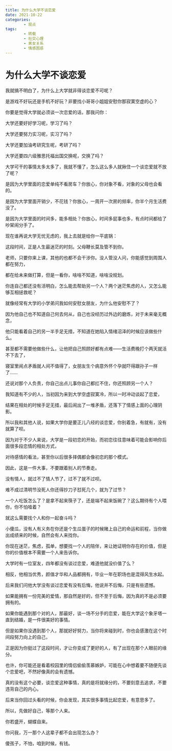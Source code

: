 ```yaml
---
title: 为什么大学不谈恋爱
date: 2021-10-22
categories:
        - 观点
tags:
        - 转载
        - 社交心理
        - 男女关系
        - 情感困惑
---
```


# 为什么大学不谈恋爱

我就搞不明白了，为什么上大学就非得谈恋爱不可呢？

是游戏不好玩还是手机不好玩？非要找小哥哥小姐姐安慰你那寂寞空虚的心？

你要是觉得大学就必须谈一次恋爱的话，那我问你：

大学还要好好学习呢，学习了吗？

大学还要努力实习呢，实习了吗？

大学还要加油考研究生呢，考研了吗？

大学还要四六级雅思托福出国交换呢，交换了吗？

大学可干的事情太多太多了，我就不懂了，怎么这么多人就揪住一个谈恋爱就不放了呢？

是因为大学里面的恋爱单纯不看房车？你放心，你对象不看，对象的父母也会看的。

是因为大学里面开销少，不花钱？你放心，一周开一次房的频率，你半个月生活费没了。

是因为大学里面的时间多，能多相处？你放心，时间多屁事也多，有点时间都给了吵架闹分手了。

现在谁再说大学无忧无虑的，我上去就是给你一平底锅：

这段时间，正是人生最迷茫的时刻。父母鞭长莫及管不到你。

老师，只要你来上课，其他的也都不会干涉你。没人管没人问，你能感觉到周围人都在努力，

都在给未来做打算，但是一看你，啥啥不知道，啥啥没规划。

你连自己都还没有活明白，怎么能去帮助另一个人？两个迷茫焦虑的人，又怎么能够互相拯救呢？

就像经常有大学的小学弟问我如何安慰女朋友，为什么他安慰不了？

因为他自己也不知道自己何去何从，自己也没经历过外边的磨炼，对于未来毫无概念，

他只能看着自己的另一半手足无措，不知道在她陷入情绪沼泽的时候应该做些什么。

甚至都不需要他做些什么，让他把自己照顾好都有点难——生活费晚打个两天就活不下去了，

寝室里闹点矛盾就人间不值得了，女朋友生个病意外怀个孕就吓得跟孙子一样了……

还说对那个人负责，你自己出点儿事你自己都扛不住，你还照顾另一个人？

我知道有不少的人，当初因为来到大学空虚寂寞冷，所以一时冲动谈起了恋爱，

结果在相处的时候手足无措，最后闹出了一堆矛盾，还落下了情感上面的心理阴影。

所以我和其他人说，如果大学你是要正儿八经的谈恋爱，你别着急，有就有，没有就算了呗。

因为对于不少人来说，大学是一段初恋的开始，而初恋往往意味着可能会影响你后面很多段恋情的相处方式，

对待感情的看法，甚至你以后很多择偶都会像初恋的那个模式。

因此，这是一件大事，不要跟着别人的节奏走。

没有情人，就过不了情人节了，过不了就不过呗。

难不成过清明节没死人你还得抄刀子怼死几个，就为了过节？

一个人吃饭怎么了？是拿不起来筷子了，还是端不起来饭碗了？这么期待有个人喂你，你不怕噎着？

就这么需要找个人和你一起奋斗吗？

小傻瓜，没有人有义务在你还是个生瓜蛋子的时候赌上自己的命运和前程，当你做出成绩来的时候，自然会有人来找你。

你现在迷茫，焦虑，孤单，想要找一个人的陪伴，来让她证明你存在的价值，但是你的价值根本不需要一个人来告诉你。

大学时有一位室友，四年都没有谈过恋爱，难道他就没价值了么？

相反，他相当优秀，颜值才华和人品都拥有，毕业一年在职场也是混得风生水起。

后来我们问他大学没有谈过恋爱有没有后悔，他说并不后悔，只是有些遗憾。

如果能拥有一份完美的爱情，那自然是好的，但不至于后悔，因为真的不是必须要拥有的。

如果你能遇到那个对的人，那最好，谈一场不分手的恋爱，能在大学这个象牙塔一直到结婚，是一件很美好的事情。

但是如果你没遇到那个人，那就好好努力，当你将来碰到时，你也会感激在这个时间段努力向上的自己，

正是因为你挺过了这段时间，才让你变成了更好的人，有了出现在那个人眼前的缘分。

也许，你可能还是看着校园里的情侣偷偷羡慕嫉妒，可能在心中想着要不随便先谈个恋爱吧，不然好像真的会有遗憾。

真的没有这个必要，谈恋爱这种事情，真的是将就缘分的，不要刻意去追求，不要违背自己的内心。

后来当你回过头看的时候，你会发现，其实很多事情比起恋爱，有意思多了。

所以，先做好自己，等那个人来。

你若盛开，蝴蝶自来。

你问我，万一那个人这辈子都不会出现怎么办？

傻孩子，不怕，咱到时候，有钱。
